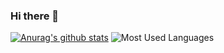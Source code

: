 ### Hi there 👋
[![Anurag's github stats](https://github-readme-stats.vercel.app/api?username=huhaoer&show_icons=true)](https://github.com/anuraghazra/github-readme-stats)
![Most Used Languages](https://github-readme-stats.vercel.app/api/top-langs/?username=huhaoer&layout=compact)
